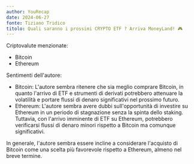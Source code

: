 ```yaml
---
author: YouRecap
date: 2024-06-27
fonte: Tiziano Tridico
titolo: Quali saranno i prossimi CRYPTO ETF ? Arriva MoneyLand! 🎮
---
```


Criptovalute menzionate:
- Bitcoin
- Ethereum

Sentimenti dell'autore:
- Bitcoin: L'autore sembra ritenere che sia meglio comprare Bitcoin, in quanto l'arrivo di ETF e strumenti di derivati potrebbero attenuare la volatilità e portare flussi di denaro significativi nel prossimo futuro.
- Ethereum: L'autore sembra avere dubbi sull'opportunità di investire su Ethereum in un periodo di stagnazione senza la spinta dello staking. Tuttavia, con l'arrivo imminente di ETF su Ethereum, potrebbero verificarsi flussi di denaro minori rispetto a Bitcoin ma comunque significativi.

In generale, l'autore sembra essere incline a considerare l'acquisto di Bitcoin come una scelta più favorevole rispetto a Ethereum, almeno nel breve termine.
